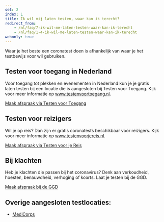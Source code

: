 ```yaml
---
set: 2
index: 1
title: Ik wil mij laten testen, waar kan ik terecht?
redirect_from: 
    - /nl/faq/7-ik-wil-me-laten-testen-waar-kan-ik-terecht
    - /nl/faq/1-4-ik-wil-me-laten-testen-waar-kan-ik-terecht
webonly: true
---
```

Waar je het beste een coronatest doen is afhankelijk van waar je het testbewijs voor wil gebruiken.

## Testen voor toegang in Nederland

Voor toegang tot plekken en evenementen in Nederland kun je je gratis laten testen bij een locatie die is aangesloten bij Testen voor Toegang. Kijk voor meer informatie op <a href="https://www.testenvoortoegang.nl" rel="noopener noreferrer" target="_blank" hreflang="nl">www.testenvoortoegang.nl</a>. 

<a href="https://www.testenvoortoegang.nl" class="btn btn--cta" rel="noopener noreferrer" target="_blank" hreflang="nl">Maak afspraak<span class="screen-reader-text"> via Testen voor Toegang</span></a>

## Testen voor reizigers

Wil je op reis? Dan zijn er gratis coronatests beschikbaar voor reizigers. Kijk voor meer informatie op <a href="https://www.testenvoorjereis.nl" rel="noopener noreferrer" target="_blank" hreflang="nl">www.testenvoorjereis.nl</a>. 

<a href="https://afspraak.testenvoorjereis.nl/" class="btn btn--cta" rel="noopener noreferrer" target="_blank" hreflang="nl">Maak afspraak<span class="screen-reader-text"> via Testen voor je Reis</span></a>

## Bij klachten
Heb je klachten die passen bij het coronavirus? Denk aan verkoudheid, hoesten, benauwdheid, verhoging of koorts. Laat je testen bij de GGD. 

<a href="https://www.coronatest.nl" class="btn btn--cta" rel="noopener noreferrer" target="_blank">Maak afspraak<span class="screen-reader-text"> bij de GGD</span></a>

## Overige aangesloten testlocaties:

- <a href="https://www.medicorps.nl/" rel="noopener noreferrer" target="_blank">MediCorps</a>

<br />
